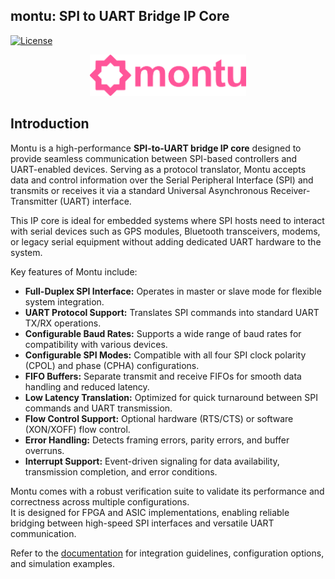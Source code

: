 <h2> montu: SPI to UART Bridge IP Core </h2>

[![License](https://img.shields.io/badge/License-Apache%202.0-blue.svg)](https://opensource.org/licenses/Apache-2.0)

<p align="center">
  <img src="docs/images/results/montu_logo.png" width=250 alt="Montu IP logo">
</p>

## Introduction

Montu is a high-performance **SPI-to-UART bridge IP core** designed to provide seamless communication between SPI-based controllers and UART-enabled devices. Serving as a protocol translator, Montu accepts data and control information over the Serial Peripheral Interface (SPI) and transmits or receives it via a standard Universal Asynchronous Receiver-Transmitter (UART) interface.

This IP core is ideal for embedded systems where SPI hosts need to interact with serial devices such as GPS modules, Bluetooth transceivers, modems, or legacy serial equipment without adding dedicated UART hardware to the system.

Key features of Montu include:
- **Full-Duplex SPI Interface:** Operates in master or slave mode for flexible system integration.
- **UART Protocol Support:** Translates SPI commands into standard UART TX/RX operations.
- **Configurable Baud Rates:** Supports a wide range of baud rates for compatibility with various devices.
- **Configurable SPI Modes:** Compatible with all four SPI clock polarity (CPOL) and phase (CPHA) configurations.
- **FIFO Buffers:** Separate transmit and receive FIFOs for smooth data handling and reduced latency.
- **Low Latency Translation:** Optimized for quick turnaround between SPI commands and UART transmission.
- **Flow Control Support:** Optional hardware (RTS/CTS) or software (XON/XOFF) flow control.
- **Error Handling:** Detects framing errors, parity errors, and buffer overruns.
- **Interrupt Support:** Event-driven signaling for data availability, transmission completion, and error conditions.

Montu comes with a robust verification suite to validate its performance and correctness across multiple configurations.  
It is designed for FPGA and ASIC implementations, enabling reliable bridging between high-speed SPI interfaces and versatile UART communication.

Refer to the [documentation](docs/) for integration guidelines, configuration options, and simulation examples.
